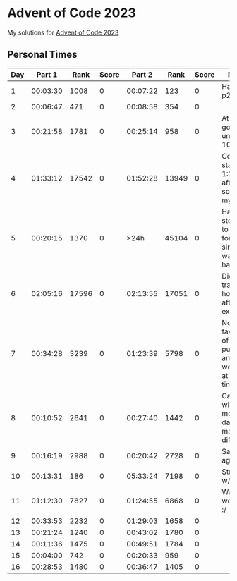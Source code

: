 # Advent of Code 2023

My solutions for [Advent of Code 2023](https://adventofcode.com/2023)

## Personal Times

| Day | Part 1   | Rank  | Score | Part 2   | Rank  | Score | Notes
| --- | -------- | ----- | ----- | -------- | ----- | ----- | ----
| 1   | 00:03:30 | 1008  | 0     | 00:07:22 | 123   | 0     | Happy w/ p2
| 2   | 00:06:47 | 471   | 0     | 00:08:58 | 354   | 0     | 
| 3   | 00:21:58 | 1781  | 0     | 00:25:14 | 958   | 0     | At least I got p2 under 1000 :/
| 4   | 01:33:12 | 17542 | 0     | 01:52:28 | 13949 | 0     | Couldn't start until 1:25 after start so took my time
| 5   | 00:20:15 | 1370  | 0     | >24h     | 45104 | 0     | Had to stop p2 to study for exam, since it was too hard
| 6   | 02:05:16 | 17596 | 0     | 02:13:55 | 17051 | 0     | Did on train home after said exam
| 7   | 00:34:28 | 3239  | 0     | 01:23:39 | 5798  | 0     | Not my fav kind of puzzle, and working at same time
| 8   | 00:10:52 | 2641  | 0     | 00:27:40 | 1442  | 0     | Camping with only mobile data, made it difficult
| 9   | 00:16:19 | 2988  | 0     | 00:20:42 | 2728  | 0     | Same again
| 10  | 00:13:31 | 186   | 0     | 05:33:24 | 7198  | 0     | Struggled w/ p2
| 11  | 01:12:30 | 7827  | 0     | 01:24:55 | 6868  | 0     | Was working :/
| 12  | 00:33:53 | 2232  | 0     | 01:29:03 | 1658  | 0     | 
| 13  | 00:21:24 | 1240  | 0     | 00:43:02 | 1780  | 0     | 
| 14  | 00:11:36 | 1475  | 0     | 00:49:51 | 1784  | 0     | 
| 15  | 00:04:00 | 742   | 0     | 00:20:33 | 959   | 0     | 
| 16  | 00:28:53 | 1480  | 0     | 00:36:47 | 1405  | 0     | 

